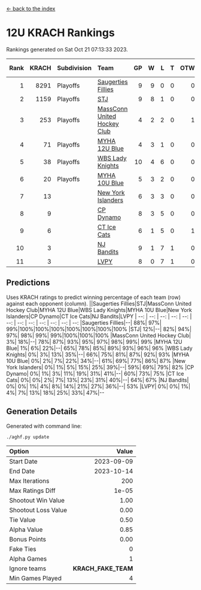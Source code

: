 [<- back to the index](readme.md)
# 12U KRACH Rankings
Rankings generated on Sat Oct 21 07:13:33 2023.

Rank|KRACH|Subdivision|Team|GP|W|L|T|OTW|OTL|SoS|Exp Wins|Win Diff
---:|---:|:---|:---|---:|---:|---:|---:|---:|---:|---:|---:|---:
1|8291|Playoffs|[Saugerties Fillies](https://gamesheetstats.com/seasons/3663/teams/140805/schedule)|9|9|0|0|0|0|155|9.8|-0.0
2|1159|Playoffs|[STJ](https://gamesheetstats.com/seasons/3663/teams/140800/schedule)|9|8|1|0|0|0|866|8.8|-0.0
3|253|Playoffs|[MassConn United Hockey Club](https://gamesheetstats.com/seasons/3663/teams/140797/schedule)|4|2|2|0|1|0|1912|2.9|0.0
4|71|Playoffs|[MYHA 12U Blue](https://gamesheetstats.com/seasons/3663/teams/140799/schedule)|4|3|1|0|0|1|57|3.9|0.0
5|38|Playoffs|[WBS Lady Knights](https://gamesheetstats.com/seasons/3663/teams/140808/schedule)|10|4|6|0|0|0|2496|4.9|0.0
6|20|Playoffs|[MYHA 10U Blue](https://gamesheetstats.com/seasons/3663/teams/140806/schedule)|5|3|2|0|0|0|199|3.9|0.0
7|13||[New York Islanders](https://gamesheetstats.com/seasons/3663/teams/140809/schedule)|6|3|3|0|0|0|34|3.9|0.0
8|9||[CP Dynamo](https://gamesheetstats.com/seasons/3663/teams/140802/schedule)|8|3|5|0|0|1|1062|3.9|0.0
9|6||[CT Ice Cats](https://gamesheetstats.com/seasons/3663/teams/140801/schedule)|6|1|5|0|1|0|200|1.9|0.0
10|3||[NJ Bandits](https://gamesheetstats.com/seasons/3663/teams/140807/schedule)|9|1|7|1|0|0|1668|2.4|0.0
11|3||[LVPY](https://gamesheetstats.com/seasons/3663/teams/140804/schedule)|8|0|7|1|0|0|1194|1.4|0.0

## Predictions
Uses KRACH ratings to predict winning percentage of each team (row) against each opponent (column).
||Saugerties Fillies|STJ|MassConn United Hockey Club|MYHA 12U Blue|WBS Lady Knights|MYHA 10U Blue|New York Islanders|CP Dynamo|CT Ice Cats|NJ Bandits|LVPY
| --: | --: | --: | --: | --: | --: | --: | --: | --: | --: | --: | --: 
|Saugerties Fillies|--| 88%| 97%| 99%|100%|100%|100%|100%|100%|100%|100%
|STJ| 12%|--| 82%| 94%| 97%| 98%| 99%| 99%|100%|100%|100%
|MassConn United Hockey Club|  3%| 18%|--| 78%| 87%| 93%| 95%| 97%| 98%| 99%| 99%
|MYHA 12U Blue|  1%|  6%| 22%|--| 65%| 78%| 85%| 89%| 93%| 96%| 96%
|WBS Lady Knights|  0%|  3%| 13%| 35%|--| 66%| 75%| 81%| 87%| 92%| 93%
|MYHA 10U Blue|  0%|  2%|  7%| 22%| 34%|--| 61%| 69%| 77%| 86%| 87%
|New York Islanders|  0%|  1%|  5%| 15%| 25%| 39%|--| 59%| 69%| 79%| 82%
|CP Dynamo|  0%|  1%|  3%| 11%| 19%| 31%| 41%|--| 60%| 73%| 75%
|CT Ice Cats|  0%|  0%|  2%|  7%| 13%| 23%| 31%| 40%|--| 64%| 67%
|NJ Bandits|  0%|  0%|  1%|  4%|  8%| 14%| 21%| 27%| 36%|--| 53%
|LVPY|  0%|  0%|  1%|  4%|  7%| 13%| 18%| 25%| 33%| 47%|--

## Generation Details

Generated with command line:
```
./aghf.py update
```

| Option | Value |
| :----- | ----: |
| Start Date | 2023-09-09 |
| End Date | 2023-10-14 |
| Max Iterations | 200 |
| Max Ratings Diff | 1e-05 |
| Shootout Win Value | 1.00 |
| Shootout Loss Value | 0.00 |
| Tie Value | 0.50 |
| Alpha Value | 0.85 |
| Bonus Points | 0.00 |
| Fake Ties | 0 |
| Alpha Games | 1 |
| Ignore teams | __KRACH_FAKE_TEAM__ |
| Min Games Played | 4 |

